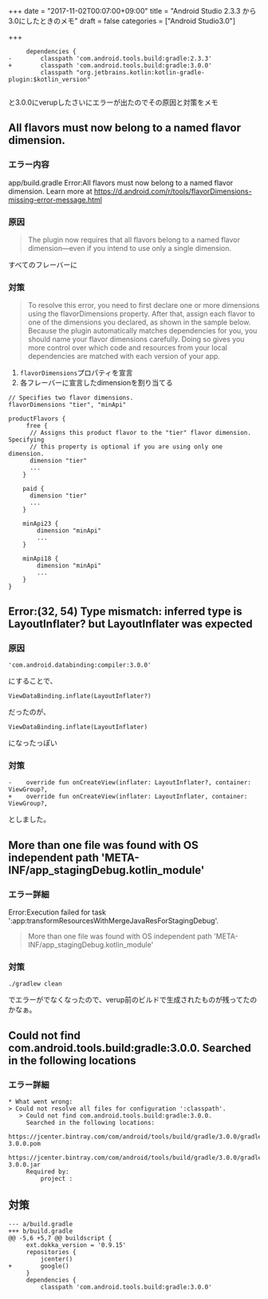 +++
date = "2017-11-02T00:07:00+09:00"
title = "Android Studio 2.3.3 から3.0にしたときのメモ"
draft = false
categories = ["Android Studio3.0"]

+++

```
     dependencies {
-        classpath 'com.android.tools.build:gradle:2.3.3'
+        classpath 'com.android.tools.build:gradle:3.0.0'
         classpath "org.jetbrains.kotlin:kotlin-gradle-plugin:$kotlin_version"
 
```

と3.0.0にverupしたさいにエラーが出たのでその原因と対策をメモ

## All flavors must now belong to a named flavor dimension.

### エラー内容
app/build.gradle
Error:All flavors must now belong to a named flavor dimension. Learn more at https://d.android.com/r/tools/flavorDimensions-missing-error-message.html

### 原因

> The plugin now requires that all flavors belong to a named flavor dimension—even if you intend to use only a single dimension.

すべてのフレーバーに

### 対策

> To resolve this error, you need to first declare one or more dimensions using the flavorDimensions property. After that, assign each flavor to one of the dimensions you declared, as shown in the sample below. Because the plugin automatically matches dependencies for you, you should name your flavor dimensions carefully. Doing so gives you more control over which code and resources from your local dependencies are matched with each version of your app.

1. `flavorDimensions`プロパティを宣言
1. 各フレーバーに宣言したdimensionを割り当てる

```
// Specifies two flavor dimensions.
flavorDimensions "tier", "minApi"

productFlavors {
     free {
      // Assigns this product flavor to the "tier" flavor dimension. Specifying
      // this property is optional if you are using only one dimension.
      dimension "tier"
      ...
    }

    paid {
      dimension "tier"
      ...
    }

    minApi23 {
        dimension "minApi"
        ...
    }

    minApi18 {
        dimension "minApi"
        ...
    }
}
```


## Error:(32, 54) Type mismatch: inferred type is LayoutInflater? but LayoutInflater was expected

### 原因
```
'com.android.databinding:compiler:3.0.0'
```
にすることで、
```
ViewDataBinding.inflate(LayoutInflater?)
```
だったのが、
```
ViewDataBinding.inflate(LayoutInflater)
```
になったっぽい

### 対策

```
-    override fun onCreateView(inflater: LayoutInflater?, container: ViewGroup?,
+    override fun onCreateView(inflater: LayoutInflater, container: ViewGroup?,
```

としました。

## More than one file was found with OS independent path 'META-INF/app_stagingDebug.kotlin_module'

### エラー詳細
Error:Execution failed for task ':app:transformResourcesWithMergeJavaResForStagingDebug'.
> More than one file was found with OS independent path 'META-INF/app_stagingDebug.kotlin_module'

### 対策

```
./gradlew clean
```

でエラーがでなくなったので、verup前のビルドで生成されたものが残ってたのかなぁ。

## Could not find com.android.tools.build:gradle:3.0.0. Searched in the following locations

### エラー詳細

```
* What went wrong:
> Could not resolve all files for configuration ':classpath'.
   > Could not find com.android.tools.build:gradle:3.0.0.
     Searched in the following locations:
         https://jcenter.bintray.com/com/android/tools/build/gradle/3.0.0/gradle-3.0.0.pom
         https://jcenter.bintray.com/com/android/tools/build/gradle/3.0.0/gradle-3.0.0.jar
     Required by:
         project :
```

## 対策

```
--- a/build.gradle
+++ b/build.gradle
@@ -5,6 +5,7 @@ buildscript {
     ext.dokka_version = '0.9.15'
     repositories {
         jcenter()
+        google()
     }
     dependencies {
         classpath 'com.android.tools.build:gradle:3.0.0'
 ```
 
